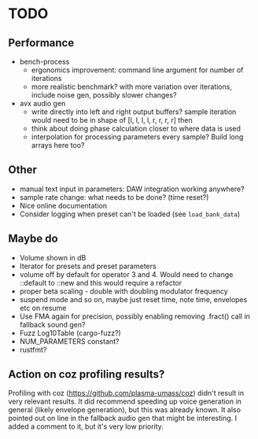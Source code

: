 # TODO

## Performance

- bench-process
  - ergonomics improvement: command line argument for number of iterations
  - more realistic benchmark? with more variation over iterations,
    include noise gen, possibly slower changes?
- avx audio gen
  - write directly into left and right output buffers? sample iteration would
    need to be in shape of [l, l, l, l, r, r, r, r] then
  - think about doing phase calculation closer to where data is used
  - interpolation for processing parameters every sample? Build long arrays
    here too?

## Other

* manual text input in parameters: DAW integration working anywhere?
* sample rate change: what needs to be done? (time reset?)
* Nice online documentation
* Consider logging when preset can't be loaded (see `load_bank_data`)

## Maybe do

* Volume shown in dB
* Iterator for presets and preset parameters
* volume off by default for operator 3 and 4. Would need to change ::default to
  ::new and this would require a refactor
* proper beta scaling - double with doubling modulator frequency
* suspend mode and so on, maybe just reset time, note time, envelopes etc on
  resume
* Use FMA again for precision, possibly enabling removing .fract() call
  in fallback sound gen?
* Fuzz Log10Table (cargo-fuzz?)
* NUM_PARAMETERS constant?
* rustfmt?

## Action on coz profiling results?

Profiling with coz (https://github.com/plasma-umass/coz) didn't result in
very relevant results. It did recommend speeding up voice generation in
general (likely envelope generation), but this was already known. It also
pointed out on line in the fallback audio gen that might be interesting. I
added a comment to it, but it's very low priority.